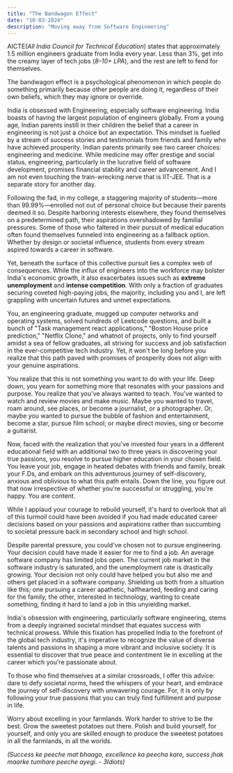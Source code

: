 ```yaml
---
title: "The Bandwagon Effect"
date: "10-03-2024"
description: "Moving away from Software Engineering"
---
```


AICTE(*All India Council for Technical Education*) states that approximately 1.5 million engineers graduate from India every year. Less than 3%, get into the creamy layer of tech jobs (*8–10+ LPA*), and the rest are left to fend for themselves.

The bandwagon effect is a psychological phenomenon in which people do something primarily because other people are doing it, regardless of their own beliefs, which they may ignore or override.

India is obsessed with Engineering, especially software engineering. India boasts of having the largest population of engineers globally. From a young age, Indian parents instill in their children the belief that a career in engineering is not just a choice but an expectation. This mindset is fuelled by a stream of success stories and testimonials from friends and family who have achieved prosperity. Indian parents primarily see two career choices: engineering and medicine. While medicine may offer prestige and social status, engineering, particularly in the lucrative field of software development, promises financial stability and career advancement. And I am not even touching the train-wrecking nerve that is IIT-JEE. That is a separate story for another day.

Following the fad, in my college, a staggering majority of students—more than 99.99%—enrolled not out of personal choice but because their parents deemed it so. Despite harboring interests elsewhere, they found themselves on a predetermined path, their aspirations overshadowed by familial pressures. Some of those who faltered in their pursuit of medical education often found themselves funneled into engineering as a fallback option. Whether by design or societal influence, students from every stream aspired towards a career in software.

Yet, beneath the surface of this collective pursuit lies a complex web of consequences. While the influx of engineers into the workforce may bolster India's economic growth, it also exacerbates issues such as **extreme unemployment**  and **intense competition**. With only a fraction of graduates securing coveted high-paying jobs, the majority, including you and I, are left grappling with uncertain futures and unmet expectations.

You, an engineering graduate, mugged up computer networks and operating systems, solved hundreds of Leetcode questions, and built a bunch of "Task management react applications," "Boston House price prediction," "Netflix Clone," and whatnot of projects, only to find yourself amidst a sea of fellow graduates, all striving for success and job satisfaction in the ever-competitive tech industry. Yet, it won't be long before you realize that this path paved with promises of prosperity does not align with your genuine aspirations.

You realize that this is not something you want to do with your life. Deep down, you yearn for something more that resonates with your passions and purpose. You realize that you've always wanted to teach. You've wanted to watch and review movies and make music. Maybe you wanted to travel, roam around, see places, or become a journalist, or a photographer. Or, maybe you wanted to pursue the bubble of fashion and entertainment, become a star, pursue film school; or maybe direct movies, sing or become a guitarist.

Now, faced with the realization that you've invested four years in a different educational field with an additional two to three years in discovering your true passions, you resolve to pursue higher education in your chosen field. You leave your job, engage in heated debates with friends and family, break your F.Ds, and embark on this adventurous journey of self-discovery, anxious and oblivious to what this path entails. Down the line, you figure out that now irrespective of whether you're successful or struggling, you're happy. You are content. 

While I applaud your courage to rebuild yourself, it's hard to overlook that all of this turmoil could have been avoided if you had made educated career decisions based on your passions and aspirations rather than succumbing to societal pressure back in secondary school and high school.

Despite parental pressure, you could've chosen not to pursue engineering. Your decision could have made it easier for me to find a job. An average software company has limited jobs open. The current job market in the software industry is saturated, and the unemployment rate is drastically growing. Your decision not only could have helped you but also me and others get placed in a software company. Shielding us both from a situation like this; one pursuing a career apathetic, halfhearted, feeding and caring for the family, the other, interested in technology, wanting to create something, finding it hard to land a job in this unyielding market.

India's obsession with engineering, particularly software engineering, stems from a deeply ingrained societal mindset that equates success with technical prowess. While this fixation has propelled India to the forefront of the global tech industry, it's imperative to recognize the value of diverse talents and passions in shaping a more vibrant and inclusive society. It is essential to discover that true peace and contentment lie in excelling at the career which you're passionate about.

To those who find themselves at a similar crossroads, I offer this advice: dare to defy societal norms, heed the whispers of your heart, and embrace the journey of self-discovery with unwavering courage. For, it is only by following your true passions that you can truly find fulfillment and purpose in life.

Worry about excelling in your farmlands. Work harder to strive to be the best. Grow the sweetest potatoes out there. Polish and build yourself, for yourself, and only you are skilled enough to produce the sweetest potatoes in all the farmlands, in all the worlds.

*(Success ke peeche mat bhaago, excellence ka peecha karo, success jhak maarke tumhare peeche ayegi. - 3Idiots)*